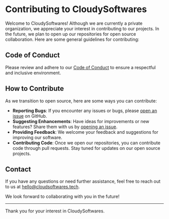 # Contributing to CloudySoftwares

Welcome to CloudySoftwares! Although we are currently a private organization, we appreciate your interest in contributing to our projects. In the future, we plan to open up our repositories for open source collaboration. Here are some general guidelines for contributing:

## Code of Conduct

Please review and adhere to our [Code of Conduct](./CODE_OF_CONDUCT.md) to ensure a respectful and inclusive environment.

## How to Contribute

As we transition to open source, here are some ways you can contribute:

- **Reporting Bugs**: If you encounter any issues or bugs, please [open an issue](../../issues) on GitHub.
- **Suggesting Enhancements**: Have ideas for improvements or new features? Share them with us by [opening an issue](../../issues).
- **Providing Feedback**: We welcome your feedback and suggestions for improving our software.
- **Contributing Code**: Once we open our repositories, you can contribute code through pull requests. Stay tuned for updates on our open source projects.

## Contact

If you have any questions or need further assistance, feel free to reach out to us at [hello@cloudsoftwares.tech](mailto:hello@cloudsoftwares.tech).

We look forward to collaborating with you in the future!

---

Thank you for your interest in CloudySoftwares.
